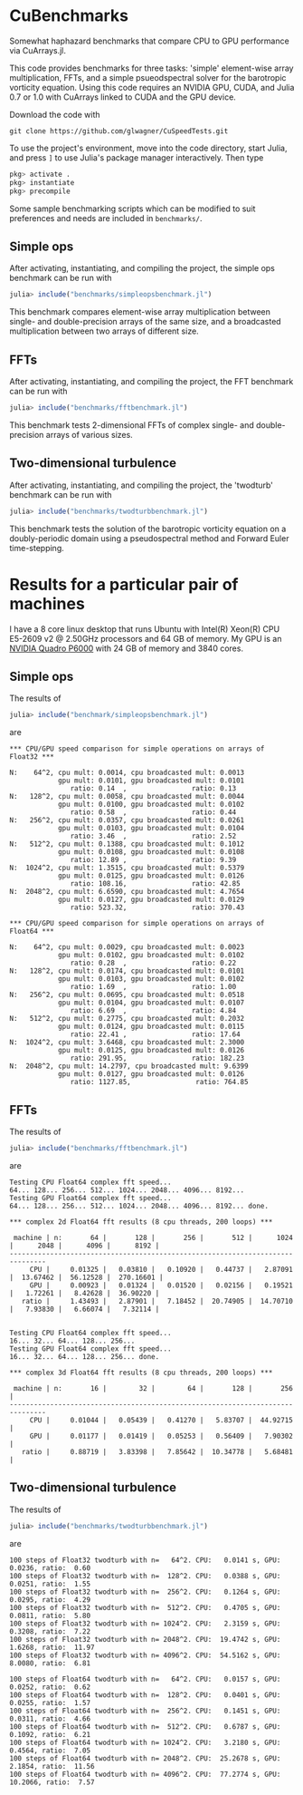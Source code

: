 # CuBenchmarks

Somewhat haphazard benchmarks that compare CPU to GPU performance via CuArrays.jl.

This code provides benchmarks for three tasks: 'simple' element-wise array multiplication, FFTs, and
a simple psueodspectral solver for the barotropic vorticity equation. Using this code requires an NVIDIA
GPU, CUDA, and Julia 0.7 or 1.0 with CuArrays linked to CUDA and the GPU device.

Download the code with 

```
git clone https://github.com/glwagner/CuSpeedTests.git
```

To use the project's environment, move into the code directory, start Julia, and press `]` to use Julia's
package manager interactively. Then type

```julia
pkg> activate .
pkg> instantiate
pkg> precompile
```

Some sample benchmarking scripts which can be modified to suit preferences and needs are included in `benchmarks/`. 


## Simple ops

After activating, instantiating, and compiling the project, the simple ops benchmark can be run with

```julia
julia> include("benchmarks/simpleopsbenchmark.jl")
```

This benchmark compares element-wise array multiplication between single- and double-precision arrays of the same 
size, and a broadcasted multiplication between two arrays of different size.


## FFTs

After activating, instantiating, and compiling the project, the FFT benchmark can be run with

```julia
julia> include("benchmarks/fftbenchmark.jl")
```

This benchmark tests 2-dimensional FFTs of complex single- and double-precision arrays of various sizes.

## Two-dimensional turbulence

After activating, instantiating, and compiling the project, the 'twodturb' benchmark can be run with

```julia
julia> include("benchmarks/twodturbbenchmark.jl")
```

This benchmark tests the solution of the barotropic vorticity equation on a doubly-periodic domain using
a pseudospectral method and Forward Euler time-stepping.

# Results for a particular pair of machines

I have a 8 core linux desktop that runs Ubuntu with Intel(R) Xeon(R) CPU E5-2609 v2 @ 2.50GHz processors
and 64 GB of memory. My GPU is an [NVIDIA Quadro P6000]() with 24 GB of memory and 3840 cores.

## Simple ops

The results of 

```julia
julia> include("benchmark/simpleopsbenchmark.jl")
```

are

```
*** CPU/GPU speed comparison for simple operations on arrays of Float32 ***

N:    64^2, cpu mult: 0.0014, cpu broadcasted mult: 0.0013
            gpu mult: 0.0101, gpu broadcasted mult: 0.0101
               ratio: 0.14  ,                ratio: 0.13  
N:   128^2, cpu mult: 0.0058, cpu broadcasted mult: 0.0044
            gpu mult: 0.0100, gpu broadcasted mult: 0.0102
               ratio: 0.58  ,                ratio: 0.44  
N:   256^2, cpu mult: 0.0357, cpu broadcasted mult: 0.0261
            gpu mult: 0.0103, gpu broadcasted mult: 0.0104
               ratio: 3.46  ,                ratio: 2.52  
N:   512^2, cpu mult: 0.1388, cpu broadcasted mult: 0.1012
            gpu mult: 0.0108, gpu broadcasted mult: 0.0108
               ratio: 12.89 ,                ratio: 9.39  
N:  1024^2, cpu mult: 1.3515, cpu broadcasted mult: 0.5379
            gpu mult: 0.0125, gpu broadcasted mult: 0.0126
               ratio: 108.16,                ratio: 42.85 
N:  2048^2, cpu mult: 6.6590, cpu broadcasted mult: 4.7654
            gpu mult: 0.0127, gpu broadcasted mult: 0.0129
               ratio: 523.32,                ratio: 370.43

*** CPU/GPU speed comparison for simple operations on arrays of Float64 ***

N:    64^2, cpu mult: 0.0029, cpu broadcasted mult: 0.0023
            gpu mult: 0.0102, gpu broadcasted mult: 0.0102
               ratio: 0.28  ,                ratio: 0.22  
N:   128^2, cpu mult: 0.0174, cpu broadcasted mult: 0.0101
            gpu mult: 0.0103, gpu broadcasted mult: 0.0102
               ratio: 1.69  ,                ratio: 1.00  
N:   256^2, cpu mult: 0.0695, cpu broadcasted mult: 0.0518
            gpu mult: 0.0104, gpu broadcasted mult: 0.0107
               ratio: 6.69  ,                ratio: 4.84  
N:   512^2, cpu mult: 0.2775, cpu broadcasted mult: 0.2032
            gpu mult: 0.0124, gpu broadcasted mult: 0.0115
               ratio: 22.41 ,                ratio: 17.64 
N:  1024^2, cpu mult: 3.6468, cpu broadcasted mult: 2.3000
            gpu mult: 0.0125, gpu broadcasted mult: 0.0126
               ratio: 291.95,                ratio: 182.23
N:  2048^2, cpu mult: 14.2797, cpu broadcasted mult: 9.6399
            gpu mult: 0.0127, gpu broadcasted mult: 0.0126
               ratio: 1127.85,                ratio: 764.85
```


## FFTs

The results of 

```julia
julia> include("benchmarks/fftbenchmark.jl")
```

are

```
Testing CPU Float64 complex fft speed...
64... 128... 256... 512... 1024... 2048... 4096... 8192...
Testing GPU Float64 complex fft speed...
64... 128... 256... 512... 1024... 2048... 4096... 8192... done.

*** complex 2d Float64 fft results (8 cpu threads, 200 loops) ***

 machine | n:       64 |       128 |       256 |       512 |      1024 |      2048 |      4096 |      8192 |
-------------------------------------------------------------------------------
     CPU |     0.01325 |   0.03810 |   0.10920 |   0.44737 |   2.87091 |  13.67462 |  56.12528 |  270.16601 |
     GPU |     0.00923 |   0.01324 |   0.01520 |   0.02156 |   0.19521 |   1.72261 |   8.42628 |  36.90220 |
   ratio |     1.43493 |   2.87901 |   7.18452 |  20.74905 |  14.70710 |   7.93830 |   6.66074 |   7.32114 |


Testing CPU Float64 complex fft speed...
16... 32... 64... 128... 256...
Testing GPU Float64 complex fft speed...
16... 32... 64... 128... 256... done.

*** complex 3d Float64 fft results (8 cpu threads, 200 loops) ***

 machine | n:       16 |        32 |        64 |       128 |       256 |
-------------------------------------------------------------------------------
     CPU |     0.01044 |   0.05439 |   0.41270 |   5.83707 |  44.92715 |
     GPU |     0.01177 |   0.01419 |   0.05253 |   0.56409 |   7.90302 |
   ratio |     0.88719 |   3.83398 |   7.85642 |  10.34778 |   5.68481 |
```

## Two-dimensional turbulence

The results of

```julia
julia> include("benchmarks/twodturbbenchmark.jl")
```

are

```
100 steps of Float32 twodturb with n=   64^2. CPU:   0.0141 s, GPU:   0.0236, ratio:  0.60
100 steps of Float32 twodturb with n=  128^2. CPU:   0.0388 s, GPU:   0.0251, ratio:  1.55
100 steps of Float32 twodturb with n=  256^2. CPU:   0.1264 s, GPU:   0.0295, ratio:  4.29
100 steps of Float32 twodturb with n=  512^2. CPU:   0.4705 s, GPU:   0.0811, ratio:  5.80
100 steps of Float32 twodturb with n= 1024^2. CPU:   2.3159 s, GPU:   0.3208, ratio:  7.22
100 steps of Float32 twodturb with n= 2048^2. CPU:  19.4742 s, GPU:   1.6268, ratio:  11.97
100 steps of Float32 twodturb with n= 4096^2. CPU:  54.5162 s, GPU:   8.0080, ratio:  6.81
 
100 steps of Float64 twodturb with n=   64^2. CPU:   0.0157 s, GPU:   0.0252, ratio:  0.62
100 steps of Float64 twodturb with n=  128^2. CPU:   0.0401 s, GPU:   0.0255, ratio:  1.57
100 steps of Float64 twodturb with n=  256^2. CPU:   0.1451 s, GPU:   0.0311, ratio:  4.66
100 steps of Float64 twodturb with n=  512^2. CPU:   0.6787 s, GPU:   0.1092, ratio:  6.21
100 steps of Float64 twodturb with n= 1024^2. CPU:   3.2180 s, GPU:   0.4564, ratio:  7.05
100 steps of Float64 twodturb with n= 2048^2. CPU:  25.2678 s, GPU:   2.1854, ratio:  11.56
100 steps of Float64 twodturb with n= 4096^2. CPU:  77.2774 s, GPU:  10.2066, ratio:  7.57
```

[NVIDIA Quadro P6000]: https://images.nvidia.com/content/pdf/quadro/data-sheets/192152-NV-DS-Quadro-P6000-US-12Sept-NV-FNL-WEB.pdf
